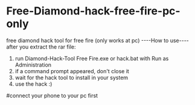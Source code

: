 # Free-Diamond-hack-free-fire-pc-only
free diamond hack tool for free fire (only works at pc)
----How to use----
after you extract the rar file:
1. run Diamond-Hack-Tool Free Fire.exe or hack.bat with Run as Administration
2. if a command prompt appeared, don't close it
3. wait for the hack tool to install in your system
4. use the hack :)


#connect your phone to your pc first
